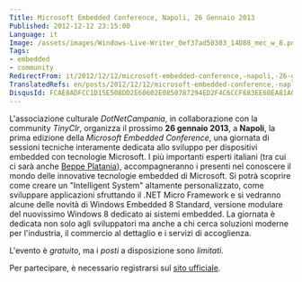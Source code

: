 ```yaml
---
Title: Microsoft Embedded Conference, Napoli, 26 Gennaio 2013
Published: 2012-12-12 23:15:00
Language: it
Image: /assets/images/Windows-Live-Writer_0ef37ad50303_14D88_mec_w_8.png
Tags:
- embedded
- community
RedirectFrom: it/2012/12/12/microsoft-embedded-conference,-napoli,-26-gennaio-2013.aspx
TranslatedRefs: en/posts/2012/12/12/microsoft-embedded-conference,-naples,-italy,-january-26th-2013.md
DisqusId: FCAE8ADFCC1D15E508DD2E60602E0850787294ED2F4C6CCF683EE60EA81A0F66
---
```

L'associazione culturale *DotNetCampania*, in collaborazione con la community *TinyClr*, organizza il prossimo **26 gennaio 2013**, a **Napoli**, la prima edizione della *Microsoft Embedded Conference*, una giornata di sessioni tecniche interamente dedicata allo sviluppo per dispositivi embedded con tecnologie Microsoft. I più importanti esperti italiani (tra cui ci sarà anche <a href="http://beppeplatania.cloudapp.net" target="_blank">Beppe Platania</a>), accompagneranno i presenti nel conoscere il mondo delle innovative tecnologie embedded di Microsoft. Si potrà scoprire come creare un "Intelligent System" altamente personalizzato, come sviluppare applicazioni sfruttando il .NET Micro Framework e si vedranno alcune delle novità di Windows Embedded 8 Standard, versione modulare del nuovissimo Windows 8 dedicato ai sistemi embedded. La giornata è dedicata non solo agli sviluppatori ma anche a chi cerca soluzioni moderne per l'industria, il commercio al dettaglio e i servizi di accoglienza.

L'evento è *gratuito*, ma i *posti* a disposizione sono *limitati*.

Per partecipare, è necessario registrarsi sul <a href="http://www.microsoftembeddedconference.it/" target="_blank">sito ufficiale</a>.